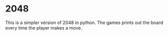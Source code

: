 # 2048
This is a simpler version of 2048 in python.
The games prints out the board every time the player makes a move. 
